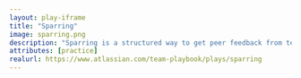 ```yaml
---
layout: play-iframe
title: "Sparring"
image: sparring.png
description: "Sparring is a structured way to get peer feedback from teammates and stakeholders. A fruitful sparring session can also help you reach specific decisions that will take the project forward."
attributes: [practice]
realurl: https://www.atlassian.com/team-playbook/plays/sparring
---
```

